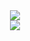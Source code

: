 <div align="center">
<a href="https://discord.com/users/644493634640674819"><img src="https://lanyard-badge.vercel.app/api/644493634640674819"></a>

<br>
<a href="https://github.com/SSTagX"><img src="https://github-readme-stats.vercel.app/api/top-langs/?username=SSTagX&layout=compact&langs_count=7&theme=dark"></a>
</div>

